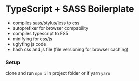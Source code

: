 # TypeScript + SASS Boilerplate

* compiles sass/stylus/less to css 
* autoprefixer for browser compability 
* compiles typescript to ES5 
* minifying for css/js 
* uglyfing js code 
* hash css and js file (file versioning for browser caching)

### Setup

clone and run `npm i` in project folder
or if yarn `yarn`